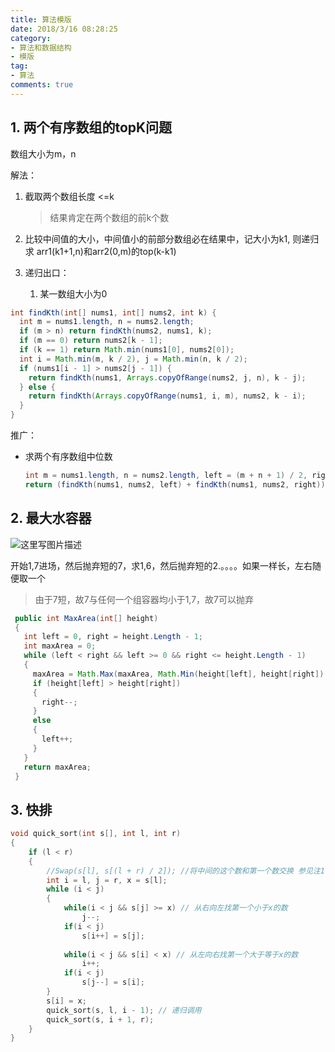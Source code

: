 ```yaml
---
title: 算法模版
date: 2018/3/16 08:28:25
category:
- 算法和数据结构
- 模版
tag:
- 算法
comments: true  
---
```

## 1. 两个有序数组的topK问题

数组大小为m，n

解法：

1. 截取两个数组长度 <=k 

   > 结果肯定在两个数组的前k个数

2. 比较中间值的大小，中间值小的前部分数组必在结果中，记大小为k1, 则递归求 arr1(k1+1,n)和arr2(0,m)的top(k-k1)

3. 递归出口：

   1. 某一数组大小为0

``` java
int findKth(int[] nums1, int[] nums2, int k) {
  int m = nums1.length, n = nums2.length;
  if (m > n) return findKth(nums2, nums1, k);
  if (m == 0) return nums2[k - 1];
  if (k == 1) return Math.min(nums1[0], nums2[0]);
  int i = Math.min(m, k / 2), j = Math.min(n, k / 2);
  if (nums1[i - 1] > nums2[j - 1]) {
    return findKth(nums1, Arrays.copyOfRange(nums2, j, n), k - j);
  } else {
    return findKth(Arrays.copyOfRange(nums1, i, m), nums2, k - i);
  }
}
```

推广：

- 求两个有序数组中位数

  ``` java
  int m = nums1.length, n = nums2.length, left = (m + n + 1) / 2, right = (m + n + 2) / 2;
  return (findKth(nums1, nums2, left) + findKth(nums1, nums2, right)) / 2.0;
  ```

## 2. 最大水容器

![这里写图片描述](http://img.blog.csdn.net/20151012215044252)

开始1,7进场，然后抛弃短的7，求1,6，然后抛弃短的2.。。。。如果一样长，左右随便取一个

>由于7短，故7与任何一个组容器均小于1,7，故7可以抛弃



``` java
 public int MaxArea(int[] height)
 {
   int left = 0, right = height.Length - 1;
   int maxArea = 0;
   while (left < right && left >= 0 && right <= height.Length - 1)
   {
     maxArea = Math.Max(maxArea, Math.Min(height[left], height[right]) * (right - left));
     if (height[left] > height[right])
     {
       right--;
     }
     else
     {
       left++;
     }
   }
   return maxArea;
 }
```

## 3. 快排

```c++
void quick_sort(int s[], int l, int r)  
{  
    if (l < r)  
    {  
        //Swap(s[l], s[(l + r) / 2]); //将中间的这个数和第一个数交换 参见注1  
        int i = l, j = r, x = s[l];  
        while (i < j)  
        {  
            while(i < j && s[j] >= x) // 从右向左找第一个小于x的数  
                j--;    
            if(i < j)   
                s[i++] = s[j];  
              
            while(i < j && s[i] < x) // 从左向右找第一个大于等于x的数  
                i++;    
            if(i < j)   
                s[j--] = s[i];  
        }  
        s[i] = x;  
        quick_sort(s, l, i - 1); // 递归调用   
        quick_sort(s, i + 1, r);  
    }  
} 
```

